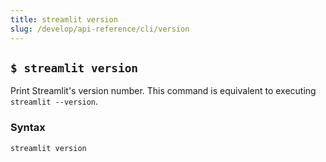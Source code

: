 ```yaml
---
title: streamlit version
slug: /develop/api-reference/cli/version
---
```


## `$ streamlit version`

Print Streamlit's version number. This command is equivalent to executing `streamlit --version`.

### Syntax

```
streamlit version
```
